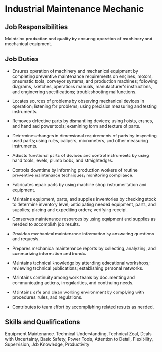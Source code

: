 # Industrial Maintenance Mechanic

## Job Responsibilities

Maintains production and quality by ensuring operation of machinery and mechanical equipment.

## Job Duties

* Ensures operation of machinery and mechanical equipment by completing preventive maintenance requirements on engines, motors, pneumatic tools, conveyor systems, and production machines; following diagrams, sketches, operations manuals, manufacturer&apos;s instructions, and engineering specifications; troubleshooting malfunctions.

* Locates sources of problems by observing mechanical devices in operation; listening for problems; using precision measuring and testing instruments.

* Removes defective parts by dismantling devices; using hoists, cranes, and hand and power tools; examining form and texture of parts.

* Determines changes in dimensional requirements of parts by inspecting used parts; using rules, calipers, micrometers, and other measuring instruments.

* Adjusts functional parts of devices and control instruments by using hand tools, levels, plumb bobs, and straightedges.

* Controls downtime by informing production workers of routine preventive maintenance techniques; monitoring compliance.

* Fabricates repair parts by using machine shop instrumentation and equipment.

* Maintains equipment, parts, and supplies inventories by checking stock to determine inventory level; anticipating needed equipment, parts, and supplies; placing and expediting orders; verifying receipt.

* Conserves maintenance resources by using equipment and supplies as needed to accomplish job results.

* Provides mechanical maintenance information by answering questions and requests.

* Prepares mechanical maintenance reports by collecting, analyzing, and summarizing information and trends.

* Maintains technical knowledge by attending educational workshops; reviewing technical publications; establishing personal networks.

* Maintains continuity among work teams by documenting and communicating actions, irregularities, and continuing needs.

* Maintains safe and clean working environment by complying with procedures, rules, and regulations.

* Contributes to team effort by accomplishing related results as needed.

## Skills and Qualifications

Equipment Maintenance, Technical Understanding, Technical Zeal, Deals with Uncertainty, Basic Safety, Power Tools, Attention to Detail, Flexibility, Supervision, Job Knowledge, Productivity

